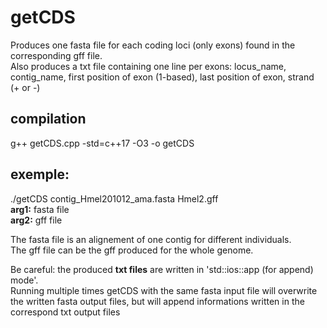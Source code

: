 # getCDS  
Produces one fasta file for each coding loci (only exons) found in the corresponding gff file.  
Also produces a txt file containing one line per exons: locus_name, contig_name, first position of exon (1-based), last position of exon, strand (+ or -)  
  
## compilation  
g++ getCDS.cpp -std=c++17 -O3 -o getCDS  
  
## exemple:  
./getCDS contig_Hmel201012_ama.fasta Hmel2.gff  
**arg1:** fasta file  
**arg2:** gff file  
  
The fasta file is an alignement of one contig for different individuals.  
The gff file can be the gff produced for the whole genome.  
  
Be careful: the produced **txt files** are written in 'std::ios::app (for append) mode'.  
Running multiple times getCDS with the same fasta input file will overwrite the written fasta output files, but will append informations written in the correspond txt output files  

